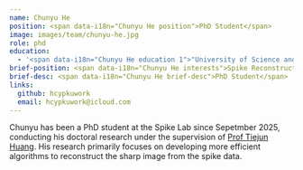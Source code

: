 ```yaml
---
name: Chunyu He
position: <span data-i18n="Chunyu He position">PhD Student</span>
image: images/team/chunyu-he.jpg
role: phd
education: 
  - '<span data-i18n="Chunyu He education 1">"University of Science and Technology of China: Bachelor of Computer Science and Technology (2021-2025)"</span>'
brief-position: <span data-i18n="Chunyu He interests">Spike Reconstruction</span>
brief-desc: <span data-i18n="Chunyu He brief-desc">PhD Student</span>
links:
  github: hcypkuwork
  email: hcypkuwork@icloud.com
---
```


<span data-i18n="Chunyu He_1">Chunyu has been a PhD student at the Spike Lab since Sepetmber 2025, conducting his doctoral research under the supervision of [Prof Tiejun Huang](/members/tiejun-huang). His research primarily focuses on developing more efficient algorithms to reconstruct the sharp image from the spike data.</span>
